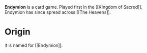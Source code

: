 **Endymion** is a card game. Played first in the [[Kingdom of Sacred]], Endymion has since spread across [[The Heavens]].

# Origin
It is named for [[Endymion]].